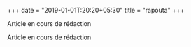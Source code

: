 +++
date = "2019-01-01T:20:20+05:30"
title = "rapouta"
+++

Article en cours de rédaction
<!--more-->
Article en cours de rédaction

> 
